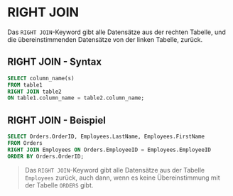 # RIGHT JOIN

Das `RIGHT JOIN`-Keyword gibt alle Datensätze aus der rechten Tabelle, und die übereinstimmenden Datensätze von der linken Tabelle, zurück. 

## RIGHT JOIN - Syntax

````SQL
SELECT column_name(s)
FROM table1
RIGHT JOIN table2
ON table1.column_name = table2.column_name;
````

## RIGHT JOIN - Beispiel

````SQL
SELECT Orders.OrderID, Employees.LastName, Employees.FirstName
FROM Orders
RIGHT JOIN Employees ON Orders.EmployeeID = Employees.EmployeeID
ORDER BY Orders.OrderID;
````

> Das `RIGHT JOIN`-Keyword gibt alle Datensätze aus der Tabelle `Employees` zurück, auch dann, wenn es keine Übereinstimmung mit der Tabelle `ORDERS` gibt.